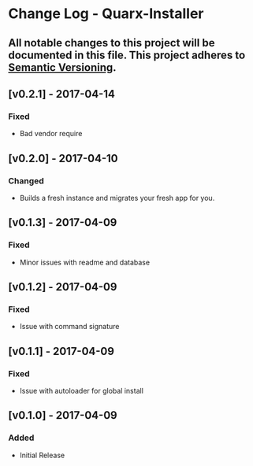# Change Log - Quarx-Installer
All notable changes to this project will be documented in this file.
This project adheres to [Semantic Versioning](http://semver.org/).
----

## [v0.2.1] - 2017-04-14

### Fixed
- Bad vendor require

## [v0.2.0] - 2017-04-10

### Changed
- Builds a fresh instance and migrates your fresh app for you.

## [v0.1.3] - 2017-04-09

### Fixed
- Minor issues with readme and database

## [v0.1.2] - 2017-04-09

### Fixed
- Issue with command signature

## [v0.1.1] - 2017-04-09

### Fixed
- Issue with autoloader for global install

## [v0.1.0] - 2017-04-09

### Added
- Initial Release
